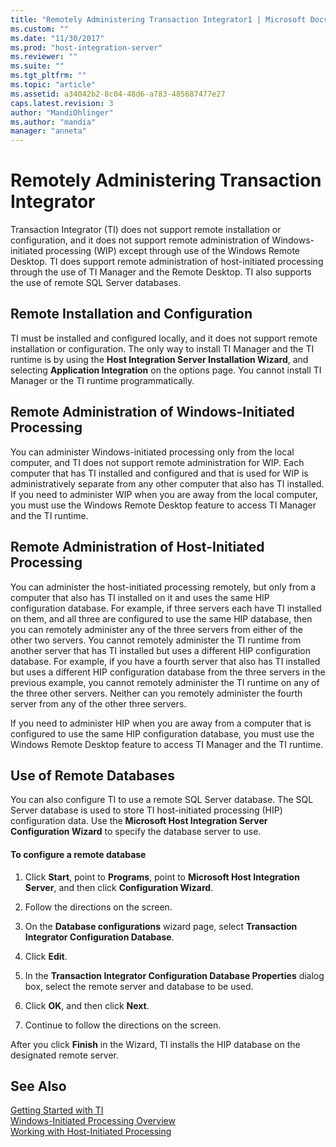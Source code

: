 ```yaml
---
title: "Remotely Administering Transaction Integrator1 | Microsoft Docs"
ms.custom: ""
ms.date: "11/30/2017"
ms.prod: "host-integration-server"
ms.reviewer: ""
ms.suite: ""
ms.tgt_pltfrm: ""
ms.topic: "article"
ms.assetid: a34042b2-8c04-48d6-a783-485687477e27
caps.latest.revision: 3
author: "MandiOhlinger"
ms.author: "mandia"
manager: "anneta"
---
```

# Remotely Administering Transaction Integrator
Transaction Integrator (TI) does not support remote installation or configuration, and it does not support remote administration of Windows-initiated processing (WIP) except through use of the Windows Remote Desktop. TI does support remote administration of host-initiated processing through the use of TI Manager and the Remote Desktop. TI also supports the use of remote SQL Server databases.  
  
## Remote Installation and Configuration  
 TI must be installed and configured locally, and it does not support remote installation or configuration. The only way to install TI Manager and the TI runtime is by using the **Host Integration Server Installation Wizard**, and selecting **Application Integration** on the options page. You cannot install TI Manager or the TI runtime programmatically.  
  
## Remote Administration of Windows-Initiated Processing  
 You can administer Windows-initiated processing only from the local computer, and TI does not support remote administration for WIP. Each computer that has TI installed and configured and that is used for WIP is administratively separate from any other computer that also has TI installed. If you need to administer WIP when you are away from the local computer, you must use the Windows Remote Desktop feature to access TI Manager and the TI runtime.  
  
## Remote Administration of Host-Initiated Processing  
 You can administer the host-initiated processing remotely, but only from a computer that also has TI installed on it and uses the same HIP configuration database. For example, if three servers each have TI installed on them, and all three are configured to use the same HIP database, then you can remotely administer any of the three servers from either of the other two servers. You cannot remotely administer the TI runtime from another server that has TI installed but uses a different HIP configuration database. For example, if you have a fourth server that also has TI installed but uses a different HIP configuration database from the three servers in the previous example, you cannot remotely administer the TI runtime on any of the three other servers. Neither can you remotely administer the fourth server from any of the other three servers.  
  
 If you need to administer HIP when you are away from a computer that is configured to use the same HIP configuration database, you must use the Windows Remote Desktop feature to access TI Manager and the TI runtime.  
  
## Use of Remote Databases  
 You can also configure TI to use a remote SQL Server database. The SQL Server database is used to store TI host-initiated processing (HIP) configuration data. Use the **Microsoft Host Integration Server Configuration Wizard** to specify the database server to use.  
  
#### To configure a remote database  
  
1.  Click **Start**, point to **Programs**, point to **Microsoft Host Integration Server**, and then click **Configuration Wizard**.  
  
2.  Follow the directions on the screen.  
  
3.  On the **Database configurations** wizard page, select **Transaction Integrator Configuration Database**.  
  
4.  Click **Edit**.  
  
5.  In the **Transaction Integrator Configuration Database Properties** dialog box, select the remote server and database to be used.  
  
6.  Click **OK**, and then click **Next**.  
  
7.  Continue to follow the directions on the screen.  
  
 After you click **Finish** in the Wizard, TI installs the HIP database on the designated remote server.  
  
## See Also  
 [Getting Started with TI](../core/getting-started-with-ti1.md)   
 [Windows-Initiated Processing Overview](../core/windows-initiated-processing-overview2.md)   
 [Working with Host-Initiated Processing](../core/working-with-host-initiated-processing1.md)